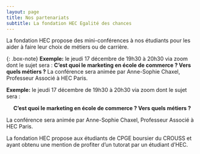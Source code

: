 ```yaml
---
layout: page
title: Nos partenariats
subtitle: La fondation HEC Egalité des chances
---
```




La fondation HEC propose des mini-conférences à nos étudiants pour les aider à faire leur choix de métiers ou de carrière.


{: .box-note}
**Exemple:**  le jeudi 17 décembre de 19h30 à 20h30 via zoom dont le sujet sera :
**C’est quoi le marketing en école de commerce ? Vers quels métiers ?**
La conférence sera animée par Anne-Sophie Chaxel, Professeur Associé à HEC Paris. 

<div class="box-note">
<p> <strong>Exemple:</strong>  le jeudi 17 décembre de 19h30 à 20h30 via zoom dont le sujet sera :
  <center><strong>C’est quoi le marketing en école de commerce ? Vers quels métiers ?</strong> </center>
<p>La conférence sera animée par Anne-Sophie Chaxel, Professeur Associé à HEC Paris.</p>
</div>

La fondation HEC propose aux étudiants de CPGE boursier du CROUSS et ayant obtenu une mention de profiter d’un tutorat par un étudiant d’HEC.
